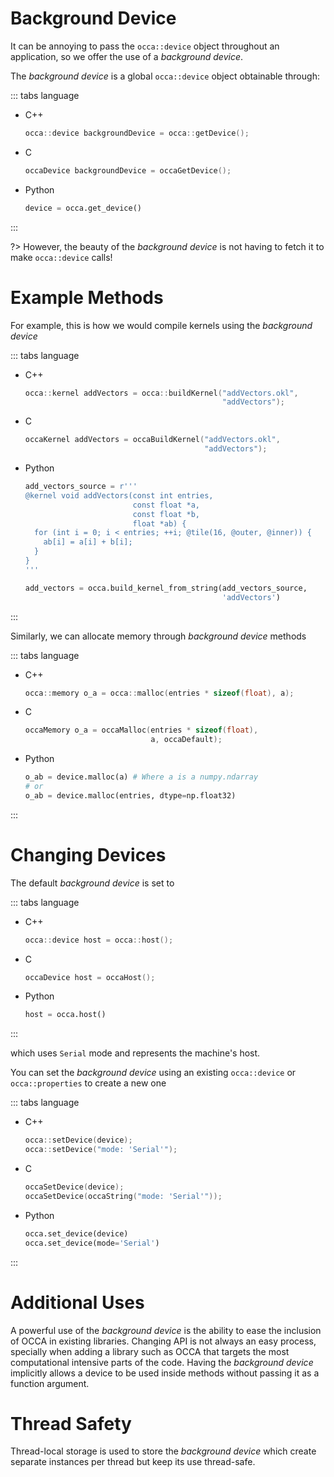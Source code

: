 # Background Device

It can be annoying to pass the `occa::device` object throughout an application, so we offer the use of a _background device_.

The _background device_ is a global `occa::device` object obtainable through:

::: tabs language

- C++

    ```cpp
    occa::device backgroundDevice = occa::getDevice();
    ```

- C

    ```c
    occaDevice backgroundDevice = occaGetDevice();
    ```

- Python

    ```python
    device = occa.get_device()
    ```

:::

?> However, the beauty of the _background device_ is not having to fetch it to make `occa::device` calls!

# Example Methods

For example, this is how we would compile kernels using the _background device_

::: tabs language

- C++

    ```cpp
    occa::kernel addVectors = occa::buildKernel("addVectors.okl",
                                                "addVectors");
    ```

- C

    ```c
    occaKernel addVectors = occaBuildKernel("addVectors.okl",
                                            "addVectors");
    ```

- Python

    ```python
    add_vectors_source = r'''
    @kernel void addVectors(const int entries,
                            const float *a,
                            const float *b,
                            float *ab) {
      for (int i = 0; i < entries; ++i; @tile(16, @outer, @inner)) {
        ab[i] = a[i] + b[i];
      }
    }
    '''

    add_vectors = occa.build_kernel_from_string(add_vectors_source,
                                                'addVectors')
    ```

:::

Similarly, we can allocate memory through _background device_ methods

::: tabs language

- C++

    ```cpp
    occa::memory o_a = occa::malloc(entries * sizeof(float), a);
    ```

- C

    ```c
    occaMemory o_a = occaMalloc(entries * sizeof(float),
                                a, occaDefault);
    ```

- Python

    ```python
    o_ab = device.malloc(a) # Where a is a numpy.ndarray
    # or
    o_ab = device.malloc(entries, dtype=np.float32)
    ```

:::

# Changing Devices

The default _background device_ is set to

::: tabs language

- C++

    ```cpp
    occa::device host = occa::host();
    ```

- C

    ```c
    occaDevice host = occaHost();
    ```

- Python

    ```python
    host = occa.host()
    ```

:::

which uses `Serial` mode and represents the machine's host.

You can set the _background device_ using an existing `occa::device` or `occa::properties` to create a new one

::: tabs language

- C++

    ```cpp
    occa::setDevice(device);
    occa::setDevice("mode: 'Serial'");
    ```

- C

    ```c
    occaSetDevice(device);
    occaSetDevice(occaString("mode: 'Serial'"));
    ```

- Python

    ```python
    occa.set_device(device)
    occa.set_device(mode='Serial')
    ```

:::

# Additional Uses

A powerful use of the _background device_ is the ability to ease the inclusion of OCCA in existing libraries.
Changing API is not always an easy process, specially when adding a library such as OCCA that targets the most computational intensive parts of the code.
Having the _background device_ implicitly allows a device to be used inside methods without passing it as a function argument.

# Thread Safety

Thread-local storage is used to store the _background device_ which create separate instances per thread but keep its use thread-safe.
